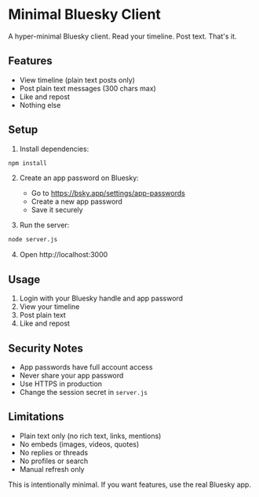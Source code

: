 # Minimal Bluesky Client

A hyper-minimal Bluesky client. Read your timeline. Post text. That's it.

## Features

- View timeline (plain text posts only)
- Post plain text messages (300 chars max)
- Like and repost
- Nothing else

## Setup

1. Install dependencies:

```bash
npm install
```

2. Create an app password on Bluesky:

   - Go to https://bsky.app/settings/app-passwords
   - Create a new app password
   - Save it securely

3. Run the server:

```bash
node server.js
```

4. Open http://localhost:3000

## Usage

1. Login with your Bluesky handle and app password
2. View your timeline
3. Post plain text
4. Like and repost

## Security Notes

- App passwords have full account access
- Never share your app password
- Use HTTPS in production
- Change the session secret in `server.js`

## Limitations

- Plain text only (no rich text, links, mentions)
- No embeds (images, videos, quotes)
- No replies or threads
- No profiles or search
- Manual refresh only

This is intentionally minimal. If you want features, use the real Bluesky app.
